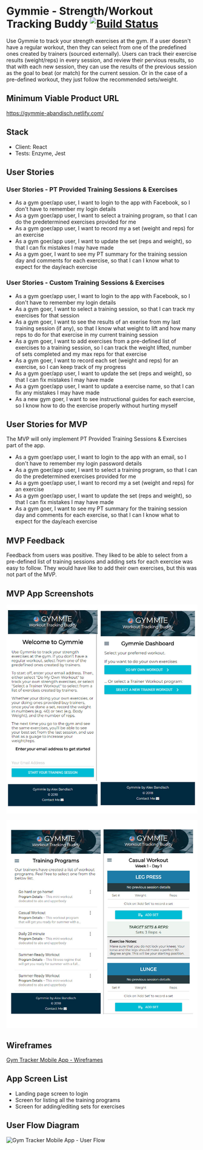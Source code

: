 # Gymmie - Strength/Workout Tracking Buddy [![Build Status](https://travis-ci.org/abandisch/gymmie.svg?branch=master)](https://travis-ci.org/abandisch/gymmie)

Use Gymmie to track your strength exercises at the gym. If a user doesn't have a regular workout, then they can select from one of the predefined ones created by trainers (sourced externally).
Users can track their exercise results (weight/reps) in every session, and review their pervious results, so that with each new session, they can use the results of the previous session as the goal to beat (or match) for the current session. Or in the case of a pre-defined workout, they just follow the recommended sets/weight.

## Minimum Viable Product URL

https://gymmie-abandisch.netlify.com/

## Stack

* Client: React
* Tests: Enzyme, Jest

## User Stories

### User Stories - PT Provided Training Sessions & Exercises

* As a gym goer/app user, I want to login to the app with Facebook, so I don't have to remember my login details
* As a gym goer/app user, I want to select a training program, so that I can do the predetermined exercises provided for me
* As a gym goer/app user, I want to record my a set (weight and reps) for an exercise
* As a gym goer/app user, I want to update the set (reps and weight), so that I can fix mistakes I may have made
* As a gym goer, I want to see my PT summary for the training session day and comments for each exercise, so that I can I know what to expect for the day/each exercise

### User Stories - Custom Training Sessions & Exercises

* As a gym goer/app user, I want to login to the app with Facebook, so I don't have to remember my login details
* As a gym goer, I want to select a training session, so that I can track my exercises for that session
* As a gym goer, I want to see the results of an exerise from my last training session (if any), so that I know what weight to lift and how many reps to do for that exercise in my current training session
* As a gym goer, I want to add exercises from a pre-defined list of exercises to a training session, so I can track the weight lifted, number of sets completed and my max reps for that exercise
* As a gym goer, I want to record each set (weight and reps) for an exercise, so I can keep track of my progress
* As a gym goer/app user, I want to update the set (reps and weight), so that I can fix mistakes I may have made
* As a gym goer/app user, I want to update a exercise name, so that I can fix any mistakes I may have made
* As a new gym goer, I want to see instructional guides for each exercise, so I know how to do the exercise properly without hurting myself

## User Stories for MVP

The MVP will only implement PT Provided Training Sessions & Exercises part of the app.

* As a gym goer/app user, I want to login to the app with an email, so I don't have to remember my login password details
* As a gym goer/app user, I want to select a training program, so that I can do the predetermined exercises provided for me
* As a gym goer/app user, I want to record my a set (weight and reps) for an exercise
* As a gym goer/app user, I want to update the set (reps and weight), so that I can fix mistakes I may have made
* As a gym goer, I want to see my PT summary for the training session day and comments for each exercise, so that I can I know what to expect for the day/each exercise

## MVP Feedback

Feedback from users was positive. They liked to be able to select from a pre-defined list of training sessions and adding sets for each exercise was easy to follow. They would have like to add their own exercises, but this was not part of the MVP.

## MVP App Screenshots

![Gymmie - Screen captures - 01](https://github.com/abandisch/gymmie/blob/master/mvp-screen-captures/gymmie-scrncap-01.jpg)

![Gymmie - Screen captures - 02](https://github.com/abandisch/gymmie/blob/master/mvp-screen-captures/gymmie-scrncap-02.jpg)

## Wireframes

[Gym Tracker Mobile App - Wireframes]( https://alexb-gt-wireframes.netlify.com/)

## App Screen List

* Landing page screen to login 
* Screen for listing all the training programs
* Screen for adding/editing sets for exercises

## User Flow Diagram

![Gym Tracker Mobile App - User Flow](https://github.com/abandisch/gym-tracker-mobile/blob/master/resources/mobile-app-user-flow.jpg)
